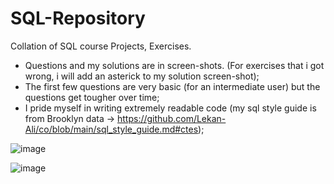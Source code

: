 # SQL-Repository
Collation of SQL course Projects, Exercises.

- Questions and my solutions are in screen-shots. (For exercises that i got wrong, i will add an asterick to my solution screen-shot);
- The first few questions are very basic (for an intermediate user) but the questions get tougher over time;
- I pride myself in writing extremely readable code (my sql style guide is from Brooklyn data -> https://github.com/Lekan-Ali/co/blob/main/sql_style_guide.md#ctes);


![image](https://user-images.githubusercontent.com/77731827/112274330-a6f87200-8c7e-11eb-9a55-454893217df6.png)

![image](https://user-images.githubusercontent.com/77731827/112274152-71ec1f80-8c7e-11eb-83cf-b76e98d6d01f.png)
